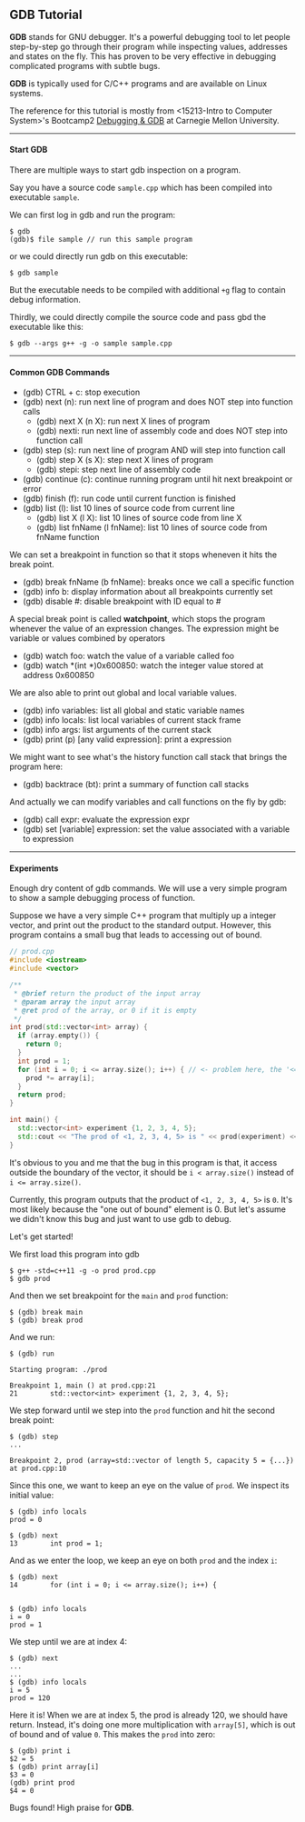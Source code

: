 ## GDB Tutorial

**GDB** stands for GNU debugger. It's a powerful debugging tool to let people step-by-step go through their program while inspecting values, addresses and states on the fly. This has proven to be very effective in debugging complicated programs with subtle bugs.

**GDB** is typically used for C/C++ programs and are available on Linux systems. 

The reference for this tutorial is mostly from <15213-Intro to Computer System>'s Bootcamp2 [Debugging & GDB](https://www.cs.cmu.edu/~213/bootcamps/f22_lab2.pdf) at Carnegie Mellon University.

---

#### Start GDB

There are multiple ways to start gdb inspection on a program.

Say you have a source code `sample.cpp` which has been compiled into executable `sample`.

We can first log in gdb and run the program:

```console
$ gdb
(gdb)$ file sample // run this sample program
```

or we could directly run gdb on this executable:

```console
$ gdb sample
```

But the executable needs to be compiled with additional `+g` flag to contain debug information.

Thirdly, we could directly compile the source code and pass gbd the executable like this:

```console
$ gdb --args g++ -g -o sample sample.cpp
```

---

#### Common GDB Commands

+ (gdb) CTRL + c: stop execution
+ (gdb) next (n): run next line of program and does NOT step into function calls
	+ (gdb) next X (n X): run next X lines of program
	+ (gdb) nexti: run next line of assembly code and does NOT step into function call
+ (gdb) step (s): run next line of program AND will step into function call
	+ (gdb) step X (s X): step next X lines of program
	+ (gdb) stepi: step next line of assembly code
+ (gdb) continue (c): continue running program until hit next breakpoint or error
+ (gdb) finish (f): run code until current function is finished
+ (gdb) list (l): list 10 lines of source code from current line
	+ (gdb) list X (l X): list 10 lines of source code from line X
	+ (gdb) list fnName (l fnName): list 10 lines of source code from fnName function


We can set a breakpoint in function so that it stops wheneven it hits the break point.
+ (gdb) break fnName (b fnName): breaks once we call a specific function
+ (gdb) info b: display information about all breakpoints currently set
+ (gdb) disable #: disable breakpoint with ID equal to #

A special break point is called **watchpoint**, which stops the program whenever the value of an expression changes. The expression might be variable or values combined by operators

+ (gdb) watch foo: watch the value of a variable called foo
+ (gdb) watch *(int *)0x600850: watch the integer value stored at address 0x600850

We are also able to print out global and local variable values.

+ (gdb) info variables: list all global and static variable names
+ (gdb) info locals: list local variables of current stack frame
+ (gdb) info args: list arguments of the current stack
+ (gdb) print (p) [any valid expression]: print a expression

We might want to see what's the history function call stack that brings the program here:

+ (gdb) backtrace (bt): print a summary of function call stacks

And actually we can modify variables and call functions on the fly by gdb:

+ (gdb) call expr: evaluate the expression expr
+ (gdb) set [variable] expression: set the value associated with a variable  to expression

---

#### Experiments

Enough dry content of gdb commands. We will use a very simple program to show a sample debugging process of function.

Suppose we have a very simple C++ program that multiply up a integer vector, and  print out the product to the standard output. However, this program contains a small bug that leads to accessing out of bound.

```CPP
// prod.cpp
#include <iostream>
#include <vector>

/**
 * @brief return the product of the input array
 * @param array the input array
 * @ret prod of the array, or 0 if it is empty
 */
int prod(std::vector<int> array) {
  if (array.empty()) {
    return 0;
  }
  int prod = 1;
  for (int i = 0; i <= array.size(); i++) { // <- problem here, the '<='
    prod *= array[i];
  }
  return prod;
}

int main() {
  std::vector<int> experiment {1, 2, 3, 4, 5};
  std::cout << "The prod of <1, 2, 3, 4, 5> is " << prod(experiment) << std::endl; // should be 120
}
```

It's obvious to you and me that the bug in this program is that, it access outside the boundary of the vector, it should be `i < array.size()` instead of `i <= array.size()`.

Currently, this program outputs that the product of `<1, 2, 3, 4, 5>` is `0`. It's most likely because the "one out of bound" element is 0. But let's assume we didn't know this bug and just want to use gdb to debug.

Let's get started!

We first load this program into gdb

```console
$ g++ -std=c++11 -g -o prod prod.cpp
$ gdb prod
```

And then we set breakpoint for the `main` and `prod` function:

```console
$ (gdb) break main
$ (gdb) break prod
```

And we run:

```console
$ (gdb) run

Starting program: ./prod 

Breakpoint 1, main () at prod.cpp:21
21        std::vector<int> experiment {1, 2, 3, 4, 5};
```

We step forward until we step into the `prod` function and hit the second break point:

```
$ (gdb) step
...

Breakpoint 2, prod (array=std::vector of length 5, capacity 5 = {...}) at prod.cpp:10
```

Since this one, we want to keep an eye on the value of `prod`. We inspect its initial value:

```console
$ (gdb) info locals
prod = 0
```

```console
$ (gdb) next
13        int prod = 1;
```

And as we enter the loop, we keep an eye on both `prod` and the index `i`:

```console
$ (gdb) next
14        for (int i = 0; i <= array.size(); i++) {


$ (gdb) info locals
i = 0
prod = 1
```

We step until we are at index 4:

```console
$ (gdb) next
...
...
$ (gdb) info locals
i = 5
prod = 120
```

Here it is! When we are at index 5, the prod is already 120, we should have return. Instead, it's doing one more multiplication with `array[5]`, which is out of bound and of value `0`. This makes the `prod` into zero:

```console
$ (gdb) print i
$2 = 5
$ (gdb) print array[i]
$3 = 0
(gdb) print prod
$4 = 0
```

Bugs found! High praise for **GDB**.